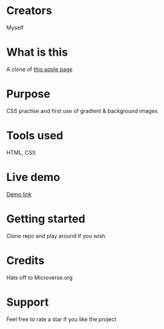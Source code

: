# Creators
Myself

# What is this
A clone of <a href="https://web.archive.org/web/20140228175622/http://www.apple.com/your-verse/">this apple page</a>

# Purpose
CSS practise and first use of gradient & background images

# Tools used
HTML, CSS

# Live demo
<a href="https://rawcdn.githack.com/dili021/Apple-clone/0547ad5f2d6ab3495494b2d9c694c80a7d477fee/index.html">Demo link</a>

# Getting started
Clone repo and play around if you wish

# Credits
Hats off to Microverse.org

# Support
Feel free to rate a star if you like the project





